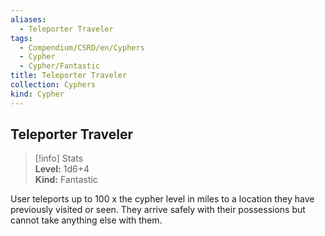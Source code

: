 ```yaml
---
aliases:
  - Teleporter Traveler
tags:
  - Compendium/CSRD/en/Cyphers
  - Cypher
  - Cypher/Fantastic
title: Teleporter Traveler
collection: Cyphers
kind: Cypher
---
```

## Teleporter Traveler  
>[!info] Stats  
> **Level:** 1d6+4  
> **Kind:** Fantastic
  
User teleports up to 100 x the cypher level in miles to a location they have previously visited or seen. They arrive safely with their possessions but cannot take anything else with them.